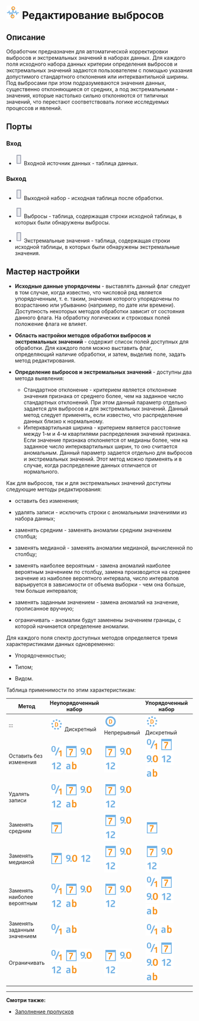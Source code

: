 # ![ ](../../media/app/icons/component-18/component-default-34.svg) Редактирование выбросов

## Описание

Обработчик предназначен для автоматической корректировки выбросов и экстремальных значений в наборах данных. Для каждого поля исходного набора данных критерии определения выбросов и экстремальных значений задаются пользователем с помощью указания допустимого стандартного отклонения или интерквантильной ширины. Под выбросами при этом подразумеваются значения данных, существенно отклоняющиеся от средних, а под экстремальными - значения, которые настолько сильно отклоняются от типичных значений, что перестают соответствовать логике исследуемых процессов и явлений.

## Порты

### Вход

* ![](../../media/app/icons/ports/table-inactive.svg) Входной источник данных - таблица данных.

### Выход

* ![](../../media/app/icons/ports/table-inactive.svg) Выходной набор - исходная таблица после обработки.

* ![](../../media/app/icons/ports/table-inactive.svg) Выбросы - таблица, содержащая строки исходной таблицы, в которых были обнаружены выбросы.
* ![](../../media/app/icons/ports/table-inactive.svg) Экстремальные значения - таблица, содержащая строки исходной таблицы, в которых были обнаружены экстремальные значения.

## Мастер настройки

* **Исходные данные упорядочены** - выставлять данный флаг следует в том случае, когда известно, что числовой ряд является упорядоченным, т. е. таким, значения которого упорядочены по возрастанию или убыванию (например, по дате или времени). Доступность некоторых методов обработки зависит от состояния данного флага. На обработку логических и строковых полей положение флага не влияет.

* **Область настройки методов обработки выбросов и экстремальных значений** - содержит список полей доступных для обработки. Для каждого поля можно выставить флаг, определяющий наличие обработки, и затем, выделив поле, задать метод редактирования.

* **Определение выбросов и экстремальных значений** - доступны два метода выявления:
  * Стандартное отклонение - критерием является отклонение значения признака от среднего более, чем на заданное число стандартных отклонений. При этом данный параметр отдельно задается для выбросов и для экстремальных значений. Данный метод следует применять, если известно, что распределение данных близко к нормальному.
  * Интерквартильная ширина - критерием является расстояние между 1-м и 4-м квартилями распределения значений признака. Если значение признака отклоняется от медианы более, чем на заданное число интерквартильных ширин, то оно считается аномальным. Данный параметр задается отдельно для выбросов и экстремальных значений. Этот метод можно применять и в случае, когда распределение данных отличается от нормального.

Как для выбросов, так и для экстремальных значений доступны следующие методы редактирования:

* оставить без изменения;

* удалять записи - исключить строки с аномальными значениями из набора данных;

* заменять средним - заменять аномалии средним значением столбца;

* заменять медианой - заменять аномалии медианой, вычисленной по столбцу;

* заменять наиболее вероятным - замена аномалий наиболее вероятным значением по столбцу, замена производится на среднее значение из наиболее вероятного интервала, число интервалов варьируется в зависимости от объема выборки - чем она больше, тем больше интервалов;

* заменять заданным значением - замена аномалий на значение, прописанное вручную;

* ограничивать - аномалии будут заменены значением границы, с которой начинается определение аномалии.

Для каждого поля спектр доступных методов определяется тремя характеристиками данных одновременно:

* Упорядоченностью;

* Типом;

* Видом.

Таблица применимости по этим характеристикам:

 | Метод | Неупорядоченный набор | | Упорядоченный набор | |
 | ---------- | ---------- | ---------- | ---------- | ---------- |
 | ::: | ![](../../media/app/icons/datatype-18/datatype-default-09.svg) Дискретный | ![](../../media/app/icons/datatype-18/datatype-default-08.svg) Непрерывный | ![](../../media/app/icons/datatype-18/datatype-default-09.svg) Дискретный | ![](../../media/app/icons/datatype-18/datatype-default-08.svg) Непрерывный |
 | Оставить без изменения | ![](../../media/app/icons/datatype-18/datatype-default-04.svg) ![](../../media/app/icons/datatype-18/datatype-default-05.svg) ![](../../media/app/icons/datatype-18/datatype-default-03.svg) ![](../../media/app/icons/datatype-18/datatype-default-02.svg) ![](../../media/app/icons/datatype-18/datatype-default-01.svg) | ![](../../media/app/icons/datatype-18/datatype-default-05.svg) ![](../../media/app/icons/datatype-18/datatype-default-03.svg) ![](../../media/app/icons/datatype-18/datatype-default-02.svg) | ![](../../media/app/icons/datatype-18/datatype-default-04.svg) ![](../../media/app/icons/datatype-18/datatype-default-05.svg) ![](../../media/app/icons/datatype-18/datatype-default-03.svg) ![](../../media/app/icons/datatype-18/datatype-default-02.svg) ![](../../media/app/icons/datatype-18/datatype-default-01.svg) | ![](../../media/app/icons/datatype-18/datatype-default-05.svg) ![](../../media/app/icons/datatype-18/datatype-default-03.svg) ![](../../media/app/icons/datatype-18/datatype-default-02.svg) |
 | Удалять записи | ![](../../media/app/icons/datatype-18/datatype-default-04.svg) ![](../../media/app/icons/datatype-18/datatype-default-05.svg) ![](../../media/app/icons/datatype-18/datatype-default-03.svg) ![](../../media/app/icons/datatype-18/datatype-default-02.svg) ![](../../media/app/icons/datatype-18/datatype-default-01.svg) | ![](../../media/app/icons/datatype-18/datatype-default-05.svg) ![](../../media/app/icons/datatype-18/datatype-default-03.svg) ![](../../media/app/icons/datatype-18/datatype-default-02.svg) | | |
 | Заменять средним | ![](../../media/app/icons/datatype-18/datatype-default-05.svg) | ![](../../media/app/icons/datatype-18/datatype-default-05.svg) ![](../../media/app/icons/datatype-18/datatype-default-03.svg) ![](../../media/app/icons/datatype-18/datatype-default-02.svg) | ![](../../media/app/icons/datatype-18/datatype-default-05.svg) | ![](../../media/app/icons/datatype-18/datatype-default-05.svg) ![](../../media/app/icons/datatype-18/datatype-default-03.svg) ![](../../media/app/icons/datatype-18/datatype-default-02.svg) |
 | Заменять медианой | ![](../../media/app/icons/datatype-18/datatype-default-05.svg) ![](../../media/app/icons/datatype-18/datatype-default-03.svg) ![](../../media/app/icons/datatype-18/datatype-default-02.svg) | ![](../../media/app/icons/datatype-18/datatype-default-05.svg) ![](../../media/app/icons/datatype-18/datatype-default-03.svg) ![](../../media/app/icons/datatype-18/datatype-default-02.svg) | ![](../../media/app/icons/datatype-18/datatype-default-05.svg) ![](../../media/app/icons/datatype-18/datatype-default-03.svg) ![](../../media/app/icons/datatype-18/datatype-default-02.svg) | ![](../../media/app/icons/datatype-18/datatype-default-05.svg) ![](../../media/app/icons/datatype-18/datatype-default-03.svg) ![](../../media/app/icons/datatype-18/datatype-default-02.svg) |
 | Заменять наиболее вероятным | ![](../../media/app/icons/datatype-18/datatype-default-04.svg) ![](../../media/app/icons/datatype-18/datatype-default-05.svg) ![](../../media/app/icons/datatype-18/datatype-default-03.svg) ![](../../media/app/icons/datatype-18/datatype-default-02.svg) ![](../../media/app/icons/datatype-18/datatype-default-01.svg) | ![](../../media/app/icons/datatype-18/datatype-default-05.svg) ![](../../media/app/icons/datatype-18/datatype-default-03.svg) ![](../../media/app/icons/datatype-18/datatype-default-02.svg) | ![](../../media/app/icons/datatype-18/datatype-default-04.svg) ![](../../media/app/icons/datatype-18/datatype-default-05.svg) ![](../../media/app/icons/datatype-18/datatype-default-03.svg) ![](../../media/app/icons/datatype-18/datatype-default-02.svg) ![](../../media/app/icons/datatype-18/datatype-default-01.svg) | ![](../../media/app/icons/datatype-18/datatype-default-05.svg) ![](../../media/app/icons/datatype-18/datatype-default-03.svg) ![](../../media/app/icons/datatype-18/datatype-default-02.svg) |
 | Заменять заданным значением | ![](../../media/app/icons/datatype-18/datatype-default-04.svg) ![](../../media/app/icons/datatype-18/datatype-default-01.svg) | | ![](../../media/app/icons/datatype-18/datatype-default-04.svg) ![](../../media/app/icons/datatype-18/datatype-default-01.svg) | |
 | Ограничивать | ![](../../media/app/icons/datatype-18/datatype-default-04.svg) ![](../../media/app/icons/datatype-18/datatype-default-05.svg) ![](../../media/app/icons/datatype-18/datatype-default-03.svg) ![](../../media/app/icons/datatype-18/datatype-default-02.svg) ![](../../media/app/icons/datatype-18/datatype-default-01.svg) | ![](../../media/app/icons/datatype-18/datatype-default-05.svg) ![](../../media/app/icons/datatype-18/datatype-default-03.svg) ![](../../media/app/icons/datatype-18/datatype-default-02.svg) | ![](../../media/app/icons/datatype-18/datatype-default-04.svg) ![](../../media/app/icons/datatype-18/datatype-default-05.svg) ![](../../media/app/icons/datatype-18/datatype-default-03.svg) ![](../../media/app/icons/datatype-18/datatype-default-02.svg) ![](../../media/app/icons/datatype-18/datatype-default-01.svg) | ![](../../media/app/icons/datatype-18/datatype-default-05.svg) ![](../../media/app/icons/datatype-18/datatype-default-03.svg) ![](../../media/app/icons/datatype-18/datatype-default-02.svg) |

----

**Смотри также:**

* [Заполнение пропусков](../../processors/preprocessing/filling-omissions.md)
